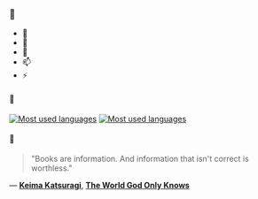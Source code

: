 ### 👋

- 🔭
- 🌱
- 💬
- 📫
- ⚡

#### 🧏

[![Most used languages](https://github-readme-stats-aynah.vercel.app/api/top-langs/?username=aynh&theme=solarized-dark&langs_count=6&layout=compact&hide_title=true)](https://github.com/anuraghazra/github-readme-stats#gh-dark-mode-only)
[![Most used languages](https://github-readme-stats-aynah.vercel.app/api/top-langs/?username=aynh&theme=solarized-light&langs_count=6&layout=compact&hide_title=true)](https://github.com/anuraghazra/github-readme-stats#gh-light-mode-only)

#### 💬

> "Books are information. And information that isn't correct is worthless."

&mdash; [**Keima Katsuragi**](https://myanimelist.net/character.php?q=Keima%20Katsuragi&cat=character), [**The World God Only Knows**](https://myanimelist.net/search/all?q=The%20World%20God%20Only%20Knows&cat=all)
